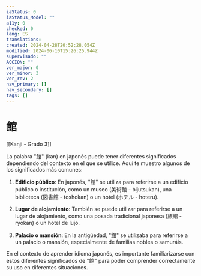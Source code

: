 ```yaml
---
iaStatus: 0
iaStatus_Model: ""
a11y: 0
checked: 0
lang: ES
translations: 
created: 2024-04-28T20:52:28.054Z
modified: 2024-06-10T15:26:25.944Z
supervisado: ""
ACCION: ""
ver_major: 0
ver_minor: 3
ver_rev: 2
nav_primary: []
nav_secondary: []
tags: []
---
```

# 館

[[Kanji - Grado 3]]

La palabra "館" (kan) en japonés puede tener diferentes significados dependiendo del contexto en el que se utilice. Aquí te muestro algunos de los significados más comunes:

1. **Edificio público**: En japonés, "館" se utiliza para referirse a un edificio público o institución, como un museo (美術館 - bijutsukan), una biblioteca (図書館 - toshokan) o un hotel (ホテル - hoteru).

2. **Lugar de alojamiento**: También se puede utilizar para referirse a un lugar de alojamiento, como una posada tradicional japonesa (旅館 - ryokan) o un hotel de lujo.

3. **Palacio o mansión**: En la antigüedad, "館" se utilizaba para referirse a un palacio o mansión, especialmente de familias nobles o samuráis.

En el contexto de aprender idioma japonés, es importante familiarizarse con estos diferentes significados de "館" para poder comprender correctamente su uso en diferentes situaciones.

